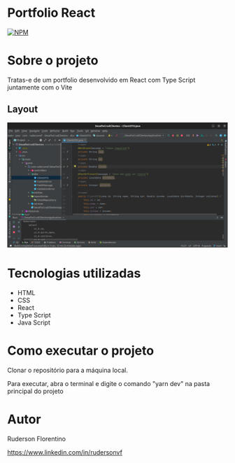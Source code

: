 # Portfolio React
[![NPM](https://img.shields.io/npm/l/react)](https://github.com/devsuperior/sds1-wmazoni/blob/master/LICENSE) 

# Sobre o projeto

Tratas-e de um portfolio desenvolvido em React com Type Script juntamente com o Vite

## Layout
![Layout 1](https://raw.githubusercontent.com/Rudersonvf/assets/main/crud1.png)

# Tecnologias utilizadas
- HTML
- CSS
- React
- Type Script
- Java Script

# Como executar o projeto

Clonar o repositório para a máquina local.

Para executar, abra o terminal e digite o comando "yarn dev" na pasta principal do projeto

# Autor

Ruderson Florentino

https://www.linkedin.com/in/rudersonvf

